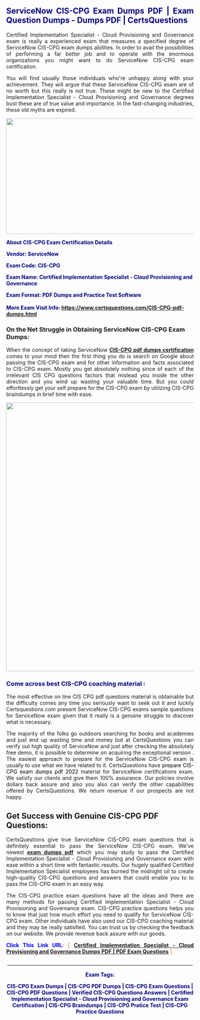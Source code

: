 <h2 style="text-align: justify;"><span style="color: #000080;">ServiceNow CIS-CPG Exam Dumps PDF | Exam Question Dumps - Dumps PDF | CertsQuestions</span></h2>
<p style="text-align: justify;">Certified Implementation Specialist - Cloud Provisioning and Governance exam is really a experienced exam that measures a specified degree of ServiceNow  CIS-CPG exam dumps abilities. In order to avail the possibilities of performing a far better job and to operate with the enormous organizations you might want to do ServiceNow CIS-CPG exam certification.</p>
<p style="text-align: justify;">You will find usually those individuals who're unhappy along with your achievement. They will argue that these ServiceNow  CIS-CPG exam are of no worth but this really is not true. These might be new to the Certified Implementation Specialist - Cloud Provisioning and Governance degrees bust these are of true value and importance. In the fast-changing industries, these old myths are expired.</p>
<p><img style="display: block; margin-left: auto; margin-right: auto;" src="https://i.imgur.com/eaP4ae9.png" width="840" height="310" /></p>
<p><span style="color: #000080;"><strong>About CIS-CPG Exam Certification Details</strong></span></p>
<p><span style="color: #000080;"><strong>Vendor: ServiceNow<br /></strong></span></p>
<p><span style="color: #000080;"><strong>Exam Code: CIS-CPG</strong></span></p>
<p><span style="color: #000080;"><strong>Exam Name: Certified Implementation Specialist - Cloud Provisioning and Governance</strong></span></p>
<p><span style="color: #000080;"><strong>Exam Format: PDF Dumps and Practice Test Software<br /><br />More Exam Visit Info: <span style="color: #ff6600;"><a href="https://www.certsquestions.com/CIS-CPG-pdf-dumps.html">https://www.certsquestions.com/CIS-CPG-pdf-dumps.html</a></span></strong></span></p>
<h3>On the Net Struggle in Obtaining ServiceNow CIS-CPG Exam Dumps:</h3>
<p style="text-align: justify;">When the concept of taking ServiceNow <a href="https://www.certsquestions.com/CIS-CPG-pdf-dumps.html"><strong> CIS-CPG pdf dumps certification</strong></a> comes to your mind then the first thing you do is search on Google about passing the CIS-CPG exam and for other information and facts associated to CIS-CPG exam. Mostly you get absolutely nothing since of each of the irrelevant CIS CPG questions factors that mislead you inside the other direction and you wind up wasting your valuable time. But you could effortlessly get your self prepare for the CIS-CPG exam by utilizing CIS-CPG braindumps in brief time with ease.</p>
<p><a href="https://www.certsquestions.com/CIS-CPG-pdf-dumps.html"><img style="display: block; margin-left: auto; margin-right: auto;" src="https://i.imgur.com/pxhoKQ2.png" width="720" /></a></p>
<h3><span style="color: #000080;">Come across best  CIS-CPG coaching material :</span></h3>
<p style="text-align: justify;">The most effective on line CIS CPG pdf questions material is obtainable but the difficulty comes any time you seriously want to seek out it and luckily Certsquestions.com present ServiceNow CIS-CPG exams sample questions for ServiceNow  exam given that it really is a genuine struggle to discover what is necessary.</p>
<p style="text-align: justify;">The majority of the folks go outdoors searching for books and academies and just end up wasting time and money but at CertsQuestions you can verify out high quality of ServiceNow  and just after checking the absolutely free demo, it is possible to determine on acquiring the exceptional version . The easiest approach to prepare for the ServiceNow CIS-CPG exam is usually to use what we have related to it. CertsQuestions have <span style="color: #000000;">prepare CIS-CPG exam dumps pdf 2022</span> material for ServiceNow certifications exam. We satisfy our clients and give them 100% assurance. Our policies involve dollars back assure and also you also can verify the other capabilities offered by CertsQuestions. We return revenue if our prospects are not happy.</p>
<h2>Get Success with Genuine CIS-CPG PDF Questions:</h2>
<p style="text-align: justify;">CertsQuestions give true ServiceNow CIS-CPG exam questions that is definitely essential to pass the ServiceNow  CIS-CPG exam. We've newest<strong>&nbsp;<a href="https://www.certsquestions.com/">exam dumps pdf</a></strong>&nbsp;which you may study to pass the Certified Implementation Specialist - Cloud Provisioning and Governance exam with ease within a short time with fantastic results. Our hugely qualified Certified Implementation Specialist employees has burned the midnight oil to create high-quality CIS-CPG questions and answers that could enable you to to pass the CIS-CPG exam in an easy way.</p>
<p style="text-align: justify;">The CIS-CPG practice exam questions have all the ideas and there are many methods for passing Certified Implementation Specialist - Cloud Provisioning and Governance exam. CIS-CPG practice questions helps you to know that just how much effort you need to qualify for ServiceNow  CIS-CPG exam. Other individuals have also used our CIS-CPG coaching material and they may be really satisfied. You can trust us by checking the feedback on our website. We provide revenue back assure with our goods.</p>
<p style="text-align: justify;"><span style="color: #0000ff;"><strong>Click This Link URL</strong>:</span> <span style="color: #ff6600;">[ <strong><a href="https://www.certsquestions.com/certified-implementation-specialist-certification.html">Certified Implementation Specialist - Cloud Provisioning and Governance Dumps PDF | PDF Exam Questions</a></strong> ]</span></p>
<p style="text-align: center;">______________________________________________________________________________</p>
<p style="text-align: center;"><span style="color: #000080;"><strong>Exam Tags:</strong></span></p>
<p style="text-align: center;"><span style="color: #000080;"><strong>CIS-CPG Exam Dumps | CIS-CPG PDF Dumps | CIS-CPG Exam Questions | CIS-CPG PDF Questions | Verified CIS-CPG Questions Answers | Certified Implementation Specialist - Cloud Provisioning and Governance Exam Certification | CIS-CPG Braindumps | CIS-CPG Pratice Test | CIS-CPG Practice Questions</strong></span></p>

